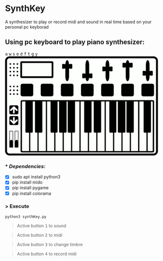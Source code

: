 # SynthKey
A synthesizer to play or record midi and sound in real time based on your personal pc keyborad

## Using pc keyboard to play piano synthesizer:
<kbd>a</kbd>  <kbd>w</kbd>  <kbd>s</kbd>  <kbd>e</kbd>  <kbd>d</kbd>  <kbd>f</kbd> <kbd>t</kbd>  <kbd>g</kbd>  <kbd>y</kbd>
 ![](https://github.com/claudiorogerio/SynthKey/blob/main/imgs/piano_03/piano_base_03.gif)
 
### * *Dependencies:*
- [x] sudo apt install python3
- [x] pip install mido
- [x] pip install pygame
- [x] pip install colorama

### > Execute
```shell
python3 synthKey.py
```

> Active button <kbd>1</kbd> to sound

> Active button <kbd>2</kbd> to midi

> Active button <kbd>3</kbd> to change timbre

> Active button <kbd>4</kbd> to record midi

